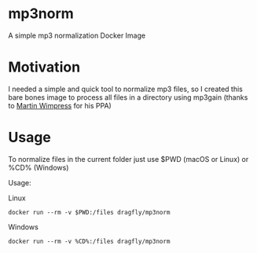 # mp3norm
A simple mp3 normalization Docker Image

# Motivation
I needed a simple and quick tool to normalize mp3 files, so I created this bare bones image to process all files in a directory using mp3gain (thanks to [Martin Wimpress](https://launchpad.net/~flexiondotorg/+archive/ubuntu/audio) for his PPA)

# Usage
To normalize files in the current folder just use $PWD (macOS or Linux) or %CD% (Windows)

Usage:

Linux
```
docker run --rm -v $PWD:/files dragfly/mp3norm
```

Windows
```
docker run --rm -v %CD%:/files dragfly/mp3norm
```